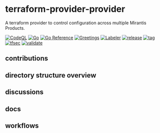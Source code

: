 # terraform-provider-provider

A terraform provider to control configuration across multiple Mirantis Products.

[![CodeQL](https://github.com/Richard-Barrett/terraform-provider-mirantis/actions/workflows/codeql-analysis.yml/badge.svg)](https://github.com/Richard-Barrett/terraform-provider-mirantis/actions/workflows/codeql-analysis.yml)
[![Go](https://github.com/Richard-Barrett/terraform-provider-mirantis/actions/workflows/go.yml/badge.svg?branch=main)](https://github.com/Richard-Barrett/terraform-provider-mirantis/actions/workflows/go.yml)
[![Go Reference](https://pkg.go.dev/badge/github.com/Richard-Barrett/terraform-provider-mirantis.svg)](https://pkg.go.dev/github.com/Richard-Barrett/terraform-provider-mirantis)
[![Greetings](https://github.com/Richard-Barrett/terraform-provider-mirantis/actions/workflows/greetings.yml/badge.svg?branch=main)](https://github.com/Richard-Barrett/terraform-provider-mirantis/actions/workflows/greetings.yml)
[![Labeler](https://github.com/Richard-Barrett/terraform-provider-mirantis/actions/workflows/label.yml/badge.svg)](https://github.com/Richard-Barrett/terraform-provider-mirantis/actions/workflows/label.yml)
[![release](https://github.com/Richard-Barrett/terraform-provider-mirantis/actions/workflows/release.yml/badge.svg)](https://github.com/Richard-Barrett/terraform-provider-mirantis/actions/workflows/release.yml)
[![tag](https://github.com/Richard-Barrett/terraform-provider-mirantis/actions/workflows/tag.yml/badge.svg)](https://github.com/Richard-Barrett/terraform-provider-mirantis/actions/workflows/tag.yml)
[![tfsec](https://github.com/Richard-Barrett/terraform-provider-mirantis/actions/workflows/tfsec.yaml/badge.svg)](https://github.com/Richard-Barrett/terraform-provider-mirantis/actions/workflows/tfsec.yaml)
[![validate](https://github.com/Richard-Barrett/terraform-provider-mirantis/actions/workflows/validate.yml/badge.svg)](https://github.com/Richard-Barrett/terraform-provider-mirantis/actions/workflows/validate.yml)

## contributions

## directory structure overview

## discussions

## docs

## workflows
